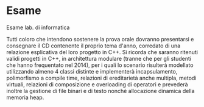 # Esame
Esame lab. di informatica

Tutti coloro che intendono sostenere la prova orale dovranno presentarsi e consegnare il CD contenente il proprio tema d'anno, corredato di una relazione esplicativa del loro progetto in C++. Si ricorda che saranno ritenuti validi progetti in C++, in architettura modulare (tranne che per gli studenti che hanno frequentato nel 2014), per i quali lo scenario risulterà modellato utilizzando almeno 4 classi distinte e implementerà incapsulamento, polimorfismo a compile time, relazioni di ereditarietà anche multipla, metodi virtuali, relazioni di composizione e overloading di operatori e prevederà inoltre la gestione di file binari e di testo nonchè allocazione dinamica della memoria heap.
